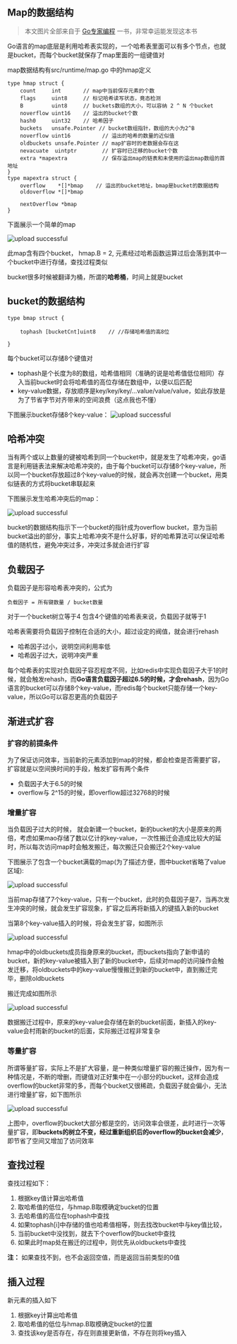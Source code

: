 ## Map的数据结构
>本文图片全部来自于 [Go专家编程](https://rainbowmango.gitbook.io/) 一书，非常幸运能发现这本书

Go语言的map底层是利用哈希表实现的，一个哈希表里面可以有多个节点，也就是bucket，而每个bucket就保存了map里面的一组键值对

map数据结构有src/runtime/map.go 中的hmap定义

	type hmap struct {
        count     int 		// map中当前保存元素的个数
        flags     uint8		// 标记哈希读写状态，竟态检测
        B         uint8  	// buckets数组的大小，可以容纳 2 ^ N 个bucket
        noverflow uint16 	// 溢出的bucket个数
        hash0     uint32 	// 哈希因子
        buckets   unsafe.Pointer // bucket数组指针，数组的大小为2^B
        noverflow uint16 		  // 溢出的哈希的数量的近似值
        oldbuckets unsafe.Pointer // map扩容时的老数据会存在这
        nevacuate  uintptr        // 扩容时已迁移的bucket个数
        extra *mapextra 		  // 保存溢出map的链表和未使用的溢出map数组的首地址	
    }
    type mapextra struct {
        overflow    *[]*bmap	// 溢出的bucket地址，bmap是bucket的数据结构
        oldoverflow *[]*bmap	

        nextOverflow *bmap
    }
    
<!--more--> 

下面展示一个简单的map

![upload successful](http://blogs.xinghe.host/images/pasted-72.png)

此map含有四个bucket， hmap.B = 2, 元素经过哈希函数运算过后会落到其中一个bucket中进行存储，查找过程类似

bucket很多时候被翻译为桶，所谓的**哈希桶**，时间上就是bucket

## bucket的数据结构

	type bmap struct {
      
        tophash [bucketCnt]uint8    // //存储哈希值的高8位
      
    }

每个bucket可以存储8个键值对
- tophash是个长度为8的数组，哈希值相同（准确的说是哈希值低位相同）存入当前bucket时会将哈希值的高位存储在数组中，以便以后匹配
- key-value数据，存放顺序是key/key/key/...value/value/value，如此存放是为了节省字节对齐带来的空间浪费（这点我也不懂）

下图展示bucket存储8个key-value：
![upload successful](http://blogs.xinghe.host/images/pasted-73.png)

## 哈希冲突

当有两个或以上数量的键被哈希到同一个bucket中，就是发生了哈希冲突，go语言是利用链表法来解决哈希冲突的，由于每个bucket可以存储8个key-value，所以同一个bucket存放超过8个key-value的时候，就会再次创建一个bucket，用类似链表的方式将bucket串联起来

下图展示发生哈希冲突后的map：

![upload successful](http://blogs.xinghe.host/images/pasted-74.png)

bucket的数据结构指示下一个bucket的指针成为overflow bucket，意为当前bucket溢出的部分，事实上哈希冲突不是什么好事，好的哈希算法可以保证哈希值的随机性，避免冲突过多，冲突过多就会进行扩容

## 负载因子

负载因子是形容哈希表冲突的，公式为
	
    负载因子 = 所有键数量 / bucket数量
    
对于一个bucket树立等于4 包含4个键值的哈希表来说，负载因子就等于1

哈希表需要将负载因子控制在合适的大小，超过设定的阀值，就会进行rehash
- 哈希因子过小，说明空间利用率低
- 哈希因子过大，说明冲突严重

每个哈希表的实现对负载因子容忍程度不同，比如redis中实现负载因子大于1的时候，就会触发rehash，而**Go语言负载因子超过6.5的时候，才会rehash**，因为Go语言的bucket可以存储8个key-value，而redis每个bucket只能存储一个key-value，所以Go可以容忍更高的负载因子

## 渐进式扩容

### 扩容的前提条件

为了保证访问效率，当前新的元素添加到map的时候，都会检查是否需要扩容，扩容就是以空间换时间的手段，触发扩容有两个条件
- 负载因子大于6.5的时候
- overflow与 2^15的时候，即overflow超过32768的时候

### 增量扩容

当负载因子过大的时候， 就会新建一个bucket，新的bucket的大小是原来的两倍，考虑如果mao存储了数以亿计的key-value，一次性搬迁会造成比较大的延时，所以每次访问map时会触发搬迁，每次搬迁只会搬迁2个key-value

下图展示了包含一个bucket满载的map(为了描述方便，图中bucket省略了value区域):

![upload successful](http://blogs.xinghe.host/images/pasted-75.png)

当前map存储了7个key-value，只有一个bucket，此时的负载因子是7，当再次发生冲突的时候，就会发生扩容现象，扩容之后再将新插入的键插入新的bucket

当第8个key-value插入的时候，将会发生扩容，如图所示

![upload successful](http://blogs.xinghe.host/images/pasted-76.png)

hmap中的oldbuckets成员指身原来的bucket，而buckets指向了新申请的bucket，新的key-value被插入到了新的bucket中，后续对map的访问操作会触发迁移，将oldbuckets中的key-value慢慢搬迁到新的bucket中，直到搬迁完毕，删除oldbuckets

搬迁完成如图所示

![upload successful](http://blogs.xinghe.host/images/pasted-77.png)

数据搬迁过程中，原来的key-value会存储在新的bucket前面，新插入的key-value会村雨新的bucket的后面，实际搬迁过程非常复杂

### 等量扩容

所谓等量扩容，实际上不是扩大容量，是一种类似增量扩容的搬迁操作，因为有一种情况是，不断的增删，而键值对正好集中在一小部分的bucket，这样会造成overflow的bucket非常的多，而每个bucket又很稀疏，负载因子就会偏小，无法进行增量扩容，如下图所示

![upload successful](http://blogs.xinghe.host/images/pasted-78.png)

上图中，overflow的bucket大部分都是空的，访问效率会很差，此时进行一次等量扩容，即**buckets的树立不变，经过重新组织后的overflow的bucket会减少**，即节省了空间又增加了访问效率

## 查找过程

查找过程如下：
1. 根据key值计算出哈希值
2. 取哈希值的低位，与hmap.B取模确定bucket的位置
3. 去哈希值的高位在tophash中查找
4. 如果tophash[i]中存储的值也哈希值相等，则去找改bucket中与key值比较，
5. 当前bucket中没找到，就去下个overflow的bucket中查找
6. 如果此时map处在搬迁的过程中，则优先从oldbuckets中查找

**注：** 如果查找不到，也不会返回空值，而是返回当前类型的0值

## 插入过程

新元素的插入如下
1. 根据key计算出哈希值
2. 取哈希值的低位与hmap.B取模确定bucket的位置
3. 查找该key是否存在，存在则直接更新值，不存在则将key插入